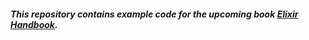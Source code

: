 ##### This repository contains example code for the upcoming book [Elixir Handbook](https://elixir-handbook.com). 